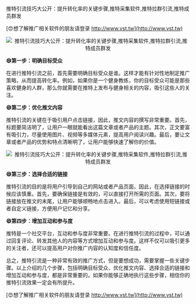 推特引流技巧大公开：提升转化率的关键步骤,推特采集软件,推特拉群引流,推特成员群发

[😍想了解推广相关软件的朋友请登录 http://www.vst.tw](http://www.vst.tw)

 <center><img src="https://vst.tw/MP4/tuiguang/png/1.png" alt="推特引流技巧大公开：提升转化率的关键步骤,推特采集软件,推特拉群引流,推特成员群发"></center>

**😄第一步：明确目标受众**

在进行推特引流之前，首先需要明确目标受众是谁。这样才能有针对性地制定推广策略，从而提高转化率。例如，如果你是一个健身教练，你的目标受众可能是那些喜欢健身的人群，那么你就需要在推特上发布与健身相关的内容，吸引这些人的关注。

**😄第二步：优化推文内容**

推特引流的关键在于吸引用户点击链接，因此，推文内容的撰写非常重要。首先，标题要简洁明了，让用户一眼就能看出这篇文章或者产品的主题。其次，正文要富有吸引力，尽量使用图片、视频等多媒体元素，提高用户阅读兴趣。最后，要让文章或者产品的优势和特点清晰明了，让用户能够快速了解你的价值。

 <center><img src="https://vst.tw/MP4/tuiguang/png/5.png" alt="推特引流技巧大公开：提升转化率的关键步骤,推特采集软件,推特拉群引流,推特成员群发"></center>

**😄第三步：选择合适的链接**

推特引流的目的是将用户引导到自己的网站或者产品页面，因此，在选择链接的时候应该慎重。首先，要确保链接是有效的，可以直接打开所需的页面。其次，要将链接放在推文的末尾，让用户能够顺畅地点击进入。最后，可以考虑使用短链接或者自定义链接，方便用户记忆和分享。

**😄第四步：增加互动和参与度**

推特是一个社交平台，互动和参与度非常重要。在进行推特引流的过程中，可以通过回复评论、转发其他人的内容等方式增加互动和参与度。这样不仅可以吸引更多的关注者，还可以提高用户对你推广内容的认知度和信任度。

总之，推特引流是一种非常有效的推广方式，但是要想成功，需要掌握一些关键步骤。以上介绍的几个步骤，包括明确目标受众、优化推文内容、选择合适的链接和增加互动和参与度，都是非常重要的。如果你能够正确地执行这些步骤，相信你的推特引流效果一定会有所提升。

[😍想了解推广相关软件的朋友请登录 http://www.vst.tw](http://www.vst.tw)



